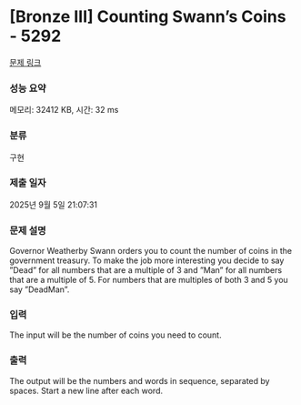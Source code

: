 # [Bronze III] Counting Swann’s Coins - 5292 

[문제 링크](https://www.acmicpc.net/problem/5292) 

### 성능 요약

메모리: 32412 KB, 시간: 32 ms

### 분류

구현

### 제출 일자

2025년 9월 5일 21:07:31

### 문제 설명

<p>Governor Weatherby Swann orders you to count the number of coins in the government treasury. To make the job more interesting you decide to say ”Dead” for all numbers that are a multiple of 3 and ”Man” for all numbers that are a multiple of 5. For numbers that are multiples of both 3 and 5 you say ”DeadMan”.</p>

<p> </p>

### 입력 

 <p>The input will be the number of coins you need to count.</p>

### 출력 

 <p>The output will be the numbers and words in sequence, separated by spaces. Start a new line after each word.</p>


